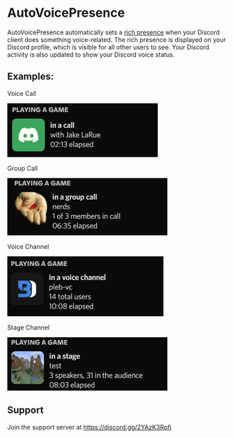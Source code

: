 # AutoVoicePresence
AutoVoicePresence automatically sets a [rich presence](https://discord.com/rich-presence) when your Discord client does something voice-related. The rich presence is displayed on your Discord profile, which is visible for all other users to see. Your Discord activity is also updated to show your Discord voice status.

## Examples:
Voice Call

![Voice Call Preview](assets/voice-call.png)

Group Call

![Group Call Preview](assets/group-call.png)

Voice Channel

![Voice Channel Preview](assets/voice-channel.png)

Stage Channel

![Stage Channel Preview](assets/stage-channel.png)

## Support
Join the support server at https://discord.gg/2YAzK3Rpfj
